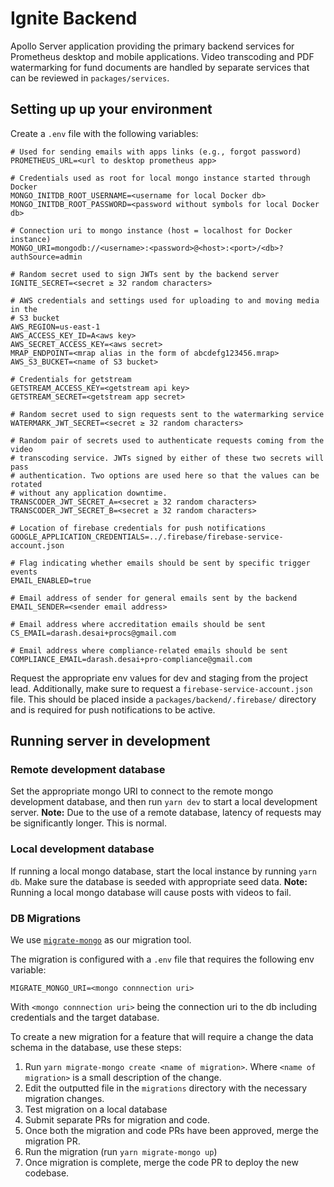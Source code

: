 # Ignite Backend

Apollo Server application providing the primary backend services for Prometheus
desktop and mobile applications. Video transcoding and PDF watermarking for
fund documents are handled by separate services that can be reviewed in
`packages/services`.

## Setting up up your environment

Create a `.env` file with the following variables:

```
# Used for sending emails with apps links (e.g., forgot password)
PROMETHEUS_URL=<url to desktop prometheus app>

# Credentials used as root for local mongo instance started through Docker
MONGO_INITDB_ROOT_USERNAME=<username for local Docker db>
MONGO_INITDB_ROOT_PASSWORD=<password without symbols for local Docker db>

# Connection uri to mongo instance (host = localhost for Docker instance)
MONGO_URI=mongodb://<username>:<password>@<host>:<port>/<db>?authSource=admin

# Random secret used to sign JWTs sent by the backend server
IGNITE_SECRET=<secret ≥ 32 random characters>

# AWS credentials and settings used for uploading to and moving media in the
# S3 bucket
AWS_REGION=us-east-1
AWS_ACCESS_KEY_ID=A<aws key>
AWS_SECRET_ACCESS_KEY=<aws secret>
MRAP_ENDPOINT=<mrap alias in the form of abcdefg123456.mrap>
AWS_S3_BUCKET=<name of S3 bucket>

# Credentials for getstream
GETSTREAM_ACCESS_KEY=<getstream api key>
GETSTREAM_SECRET=<getstream app secret>

# Random secret used to sign requests sent to the watermarking service
WATERMARK_JWT_SECRET=<secret ≥ 32 random characters>

# Random pair of secrets used to authenticate requests coming from the video
# transcoding service. JWTs signed by either of these two secrets will pass
# authentication. Two options are used here so that the values can be rotated
# without any application downtime.
TRANSCODER_JWT_SECRET_A=<secret ≥ 32 random characters>
TRANSCODER_JWT_SECRET_B=<secret ≥ 32 random characters>

# Location of firebase credentials for push notifications
GOOGLE_APPLICATION_CREDENTIALS=../.firebase/firebase-service-account.json

# Flag indicating whether emails should be sent by specific trigger events
EMAIL_ENABLED=true

# Email address of sender for general emails sent by the backend
EMAIL_SENDER=<sender email address>

# Email address where accreditation emails should be sent
CS_EMAIL=darash.desai+procs@gmail.com

# Email address where compliance-related emails should be sent
COMPLIANCE_EMAIL=darash.desai+pro-compliance@gmail.com
```

Request the appropriate env values for dev and staging from the project lead.
Additionally, make sure to request a `firebase-service-account.json` file.
This should be placed inside a `packages/backend/.firebase/` directory and is
required for push notifications to be active.

## Running server in development

### Remote development database

Set the appropriate mongo URI to connect to the remote mongo development
database, and then run `yarn dev` to start a local development server. **Note:**
Due to the use of a remote database, latency of requests may be
significantly longer. This is normal.

### Local development database

If running a local mongo database, start the local instance by running
`yarn db`. Make sure the database is seeded with appropriate seed data.
**Note:** Running a local mongo database will cause posts with videos to fail.

### DB Migrations

We use [`migrate-mongo`](https://github.com/seppevs/migrate-mongo) as our
migration tool.

The migration is configured with a `.env` file that requires the following env
variable:

```
MIGRATE_MONGO_URI=<mongo connnection uri>
```

With `<mongo connnection uri>` being the connection uri to the db including
credentials and the target database.

To create a new migration for a feature that will require a change the data
schema in the database, use these steps:

1. Run `yarn migrate-mongo create <name of migration>`. Where
   `<name of migration>` is a small description of the change.
2. Edit the outputted file in the `migrations` directory with the necessary
   migration changes.
3. Test migration on a local database
4. Submit separate PRs for migration and code.
5. Once both the migration and code PRs have been approved, merge the migration
   PR.
6. Run the migration (run `yarn migrate-mongo up`)
7. Once migration is complete, merge the code PR to deploy the new codebase.
